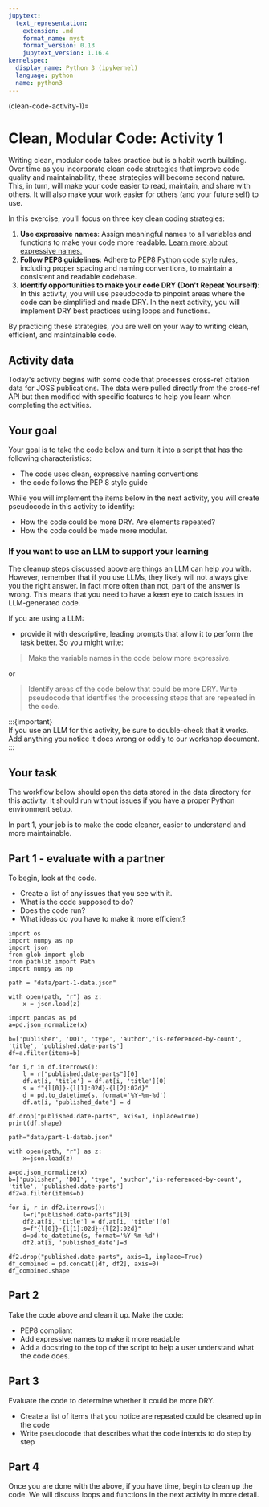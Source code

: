 ```yaml
---
jupytext:
  text_representation:
    extension: .md
    format_name: myst
    format_version: 0.13
    jupytext_version: 1.16.4
kernelspec:
  display_name: Python 3 (ipykernel)
  language: python
  name: python3
---
```


(clean-code-activity-1)=
# Clean, Modular Code: Activity 1

Writing clean, modular code takes practice but is a habit worth building. Over time as you incorporate clean code strategies that improve code quality and maintainability, these strategies will become second nature. This, in turn, will make your code easier to read, maintain, and share with others. It will also make your work easier for others (and your future self) to use. 

In this exercise, you'll focus on three key clean coding strategies:

1. **Use expressive names**: Assign meaningful names to all variables and functions to make your code more readable. [Learn more about expressive names.](../python-expressive-code.md)
2. **Follow PEP8 guidelines**: Adhere to [PEP8 Python code style rules](../python-pep-8.md), including proper spacing and naming conventions, to maintain a consistent and readable codebase.
3. **Identify opportunities to make your code DRY (Don't Repeat Yourself)**: In this activity, you will use pseudocode to pinpoint areas where the code can be simplified and made DRY. In the next activity, you will implement DRY best practices using loops and functions. 

By practicing these strategies, you are well on your way to writing clean, efficient, and maintainable code.

## Activity data 

Today's activity begins with some code that processes cross-ref citation data for JOSS publications. The data were pulled directly from the cross-ref API but then modified with specific features to help you learn when completing the activities.

## Your goal 
Your goal is to take the code below and turn it into a script that has the following characteristics:

* The code uses clean, expressive naming conventions
* the code follows the PEP 8 style guide

While you will implement the items below in the next activity, you will create pseudocode in this activity to identify:

* How the code could be more DRY. Are elements repeated? 
* How the code could be made more modular. 

### If you want to use an LLM to support your learning 

The cleanup steps discussed above are things an LLM can help you with. However, remember that if you use LLMs, they likely will not always give you the right answer. In fact more often than not, part of the answer is wrong. This means that you need to have a keen eye to catch issues in LLM-generated code.

If you are using a LLM: 

* provide it with descriptive, leading prompts that allow it to perform the task better. So you might write:

> Make the variable names in the code below more expressive.

or

> Identify areas of the code below that could be more DRY. Write pseudocode that identifies the processing steps that are repeated in the code.

:::{important}  
If you use an LLM for this activity, be sure to double-check that it works. Add anything you notice it does wrong or oddly to our workshop document.  
:::

## Your task

The workflow below should open the data stored in the data directory for this activity. It should run without issues if you have a proper Python environment setup. 

In part 1, your job is to make the code cleaner, easier to understand and more maintainable.


## Part 1 - evaluate with a partner 

To begin, look at the code. 

* Create a list of any issues that you see with it.
* What is the code supposed to do?
* Does the code run?
* What ideas do you have to make it more efficient?

```{code-cell} ipython3
import os
import numpy as np
import json
from glob import glob 
from pathlib import Path
import numpy as np

path = "data/part-1-data.json"

with open(path, "r") as z:
    x = json.load(z)
    
import pandas as pd
a=pd.json_normalize(x)

b=['publisher', 'DOI', 'type', 'author','is-referenced-by-count', 'title', 'published.date-parts']
df=a.filter(items=b)

for i,r in df.iterrows():
    l = r["published.date-parts"][0]
    df.at[i, 'title'] = df.at[i, 'title'][0]
    s = f"{l[0]}-{l[1]:02d}-{l[2]:02d}"
    d = pd.to_datetime(s, format='%Y-%m-%d')
    df.at[i, 'published_date'] = d

df.drop("published.date-parts", axis=1, inplace=True) 
print(df.shape)

path="data/part-1-datab.json"

with open(path, "r") as z:
    x=json.load(z)

a=pd.json_normalize(x)
b=['publisher', 'DOI', 'type', 'author','is-referenced-by-count', 'title', 'published.date-parts']
df2=a.filter(items=b)

for i, r in df2.iterrows():
    l=r["published.date-parts"][0]
    df2.at[i, 'title'] = df.at[i, 'title'][0]
    s=f"{l[0]}-{l[1]:02d}-{l[2]:02d}"
    d=pd.to_datetime(s, format='%Y-%m-%d')
    df2.at[i, 'published_date']=d

df2.drop("published.date-parts", axis=1, inplace=True) 
df_combined = pd.concat([df, df2], axis=0)
df_combined.shape
```

## Part 2 

Take the code above and clean it up. Make the code:

* PEP8 compliant
* Add expressive names to make it more readable
* Add a docstring to the top of the script to help a user understand what the code does.


## Part 3

Evaluate the code to determine whether it could be more DRY. 
* Create a list of items that you notice are repeated could be cleaned up in the code
* Write pseudocode that describes what the code intends to do step by step 


## Part 4 

Once you are done with the above, if you have time, begin to clean up the code. We will discuss loops and functions in the next activity in more detail.
